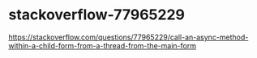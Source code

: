 # stackoverflow-77965229
https://stackoverflow.com/questions/77965229/call-an-async-method-within-a-child-form-from-a-thread-from-the-main-form
